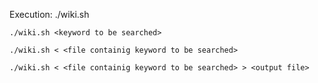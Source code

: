 Execution:
    ./wiki.sh
    <Enter the keyword to be searched>

    ./wiki.sh <keyword to be searched>

    ./wiki.sh < <file containig keyword to be searched>

    ./wiki.sh < <file containig keyword to be searched> > <output file>